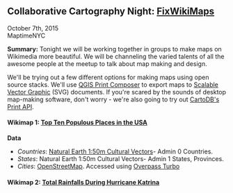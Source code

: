 ## Collaborative Cartography Night: [FixWikiMaps](http://fixwikimaps.tumblr.com)

October 7th, 2015  
MaptimeNYC

**Summary:** Tonight we will be working together in groups to make maps on Wikimedia more beautiful.  We will be channeling the varied talents of all the awesome people at the meetup to talk about map making and design.  

We'll be trying out a few different options for making maps using open source stacks.  We'll use [QGIS Print Composer](http://docs.qgis.org/2.0/en/docs/user_manual/print_composer/print_composer.html) to export maps to [Scalable Vector Graphic](https://en.wikipedia.org/wiki/Scalable_Vector_Graphics) (SVG) documents.  If you're scared by the sounds of desktop map-making software, don't worry - we're also going to try out [CartoDB's Print API](http://blog.cartodb.com/static-maps/).



#### Wikimap 1:  [Top Ten Populous Places in the USA](https://en.wikipedia.org/wiki/List_of_United_States_cities_by_population#/media/File:United_States_Administrative_Divisions_Cities.svg)  
**Data**  
- *Countries*:  [Natural Earth 1:50m Cultural Vectors](http://www.naturalearthdata.com/downloads/50m-cultural-vectors/)- Admin 0 Countries.  
- *States*:  Natural Earth 1:50m Cultural Vectors- Admin 1 States, Provinces.  
- *Cities*:  [OpenStreetMap](https://www.openstreetmap.org).  Accessed using [Overpass Turbo](http://overpass-turbo.eu/)

#### Wikimap 2:  [Total Rainfalls During Hurricane Katrina](http://fixwikimaps.tumblr.com/post/119297655379/total-rainfalls-during-hurricane-katrina)

